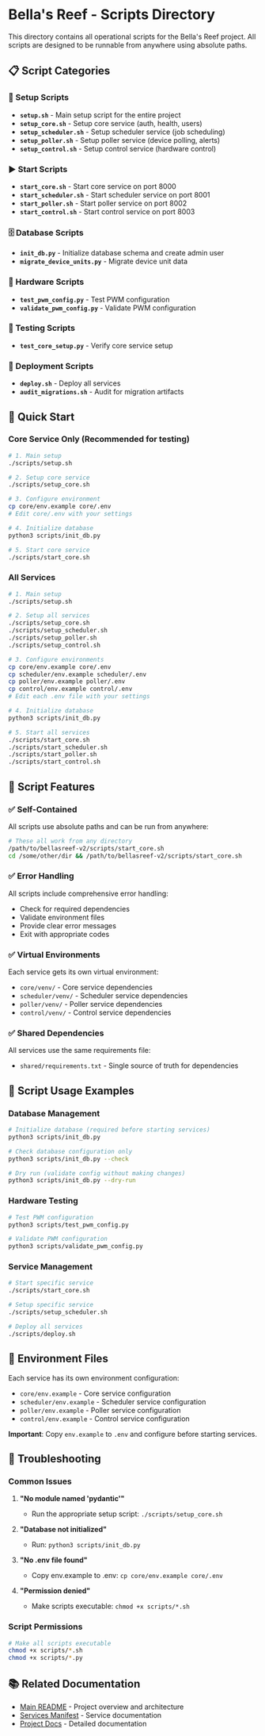 # Bella's Reef - Scripts Directory

This directory contains all operational scripts for the Bella's Reef project. All scripts are designed to be runnable from anywhere using absolute paths.

## 📋 Script Categories

### 🚀 Setup Scripts
- **`setup.sh`** - Main setup script for the entire project
- **`setup_core.sh`** - Setup core service (auth, health, users)
- **`setup_scheduler.sh`** - Setup scheduler service (job scheduling)
- **`setup_poller.sh`** - Setup poller service (device polling, alerts)
- **`setup_control.sh`** - Setup control service (hardware control)

### ▶️ Start Scripts
- **`start_core.sh`** - Start core service on port 8000
- **`start_scheduler.sh`** - Start scheduler service on port 8001
- **`start_poller.sh`** - Start poller service on port 8002
- **`start_control.sh`** - Start control service on port 8003

### 🗄️ Database Scripts
- **`init_db.py`** - Initialize database schema and create admin user
- **`migrate_device_units.py`** - Migrate device unit data

### 🔧 Hardware Scripts
- **`test_pwm_config.py`** - Test PWM configuration
- **`validate_pwm_config.py`** - Validate PWM configuration

### 🧪 Testing Scripts
- **`test_core_setup.py`** - Verify core service setup

### 🚀 Deployment Scripts
- **`deploy.sh`** - Deploy all services
- **`audit_migrations.sh`** - Audit for migration artifacts

## 🎯 Quick Start

### Core Service Only (Recommended for testing)
```bash
# 1. Main setup
./scripts/setup.sh

# 2. Setup core service
./scripts/setup_core.sh

# 3. Configure environment
cp core/env.example core/.env
# Edit core/.env with your settings

# 4. Initialize database
python3 scripts/init_db.py

# 5. Start core service
./scripts/start_core.sh
```

### All Services
```bash
# 1. Main setup
./scripts/setup.sh

# 2. Setup all services
./scripts/setup_core.sh
./scripts/setup_scheduler.sh
./scripts/setup_poller.sh
./scripts/setup_control.sh

# 3. Configure environments
cp core/env.example core/.env
cp scheduler/env.example scheduler/.env
cp poller/env.example poller/.env
cp control/env.example control/.env
# Edit each .env file with your settings

# 4. Initialize database
python3 scripts/init_db.py

# 5. Start all services
./scripts/start_core.sh
./scripts/start_scheduler.sh
./scripts/start_poller.sh
./scripts/start_control.sh
```

## 📁 Script Features

### ✅ Self-Contained
All scripts use absolute paths and can be run from anywhere:
```bash
# These all work from any directory
/path/to/bellasreef-v2/scripts/start_core.sh
cd /some/other/dir && /path/to/bellasreef-v2/scripts/start_core.sh
```

### ✅ Error Handling
All scripts include comprehensive error handling:
- Check for required dependencies
- Validate environment files
- Provide clear error messages
- Exit with appropriate codes

### ✅ Virtual Environments
Each service gets its own virtual environment:
- `core/venv/` - Core service dependencies
- `scheduler/venv/` - Scheduler service dependencies
- `poller/venv/` - Poller service dependencies
- `control/venv/` - Control service dependencies

### ✅ Shared Dependencies
All services use the same requirements file:
- `shared/requirements.txt` - Single source of truth for dependencies

## 🔧 Script Usage Examples

### Database Management
```bash
# Initialize database (required before starting services)
python3 scripts/init_db.py

# Check database configuration only
python3 scripts/init_db.py --check

# Dry run (validate config without making changes)
python3 scripts/init_db.py --dry-run
```

### Hardware Testing
```bash
# Test PWM configuration
python3 scripts/test_pwm_config.py

# Validate PWM configuration
python3 scripts/validate_pwm_config.py
```

### Service Management
```bash
# Start specific service
./scripts/start_core.sh

# Setup specific service
./scripts/setup_scheduler.sh

# Deploy all services
./scripts/deploy.sh
```

## 📝 Environment Files

Each service has its own environment configuration:
- `core/env.example` - Core service configuration
- `scheduler/env.example` - Scheduler service configuration
- `poller/env.example` - Poller service configuration
- `control/env.example` - Control service configuration

**Important**: Copy `env.example` to `.env` and configure before starting services.

## 🚨 Troubleshooting

### Common Issues

1. **"No module named 'pydantic'"**
   - Run the appropriate setup script: `./scripts/setup_core.sh`

2. **"Database not initialized"**
   - Run: `python3 scripts/init_db.py`

3. **"No .env file found"**
   - Copy env.example to .env: `cp core/env.example core/.env`

4. **"Permission denied"**
   - Make scripts executable: `chmod +x scripts/*.sh`

### Script Permissions
```bash
# Make all scripts executable
chmod +x scripts/*.sh
chmod +x scripts/*.py
```

## 📚 Related Documentation

- [Main README](../readme.md) - Project overview and architecture
- [Services Manifest](../services.yaml) - Service documentation
- [Project Docs](../project_docs/) - Detailed documentation